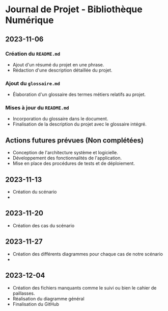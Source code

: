 # Journal de Projet - Bibliothèque Numérique

## 2023-11-06

### Création du `README.md`
- Ajout d'un résumé du projet en une phrase.
- Rédaction d'une description détaillée du projet.

### Ajout du `glossaire.md`
- Élaboration d'un glossaire des termes métiers relatifs au projet.

### Mises à jour du `README.md`
- Incorporation du glossaire dans le document.
- Finalisation de la description du projet avec le glossaire intégré.

## Actions futures prévues (Non complétées)
- Conception de l'architecture système et logicielle.
- Développement des fonctionnalités de l'application.
- Mise en place des procédures de tests et de déploiement.

## 2023-11-13

- Création du scénario
- 
## 2023-11-20

- Création des cas du scénario
  
## 2023-11-27

- Création des différents diagrammes pour chaque cas de notre scénario
- 
## 2023-12-04

- Création des fichiers manquants comme le suivi ou bien le cahier de paillasses.
- Réalisation du diagramme général
- Finalisation du GitHub
